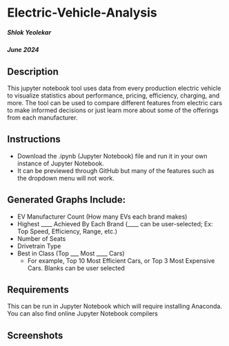 # Electric-Vehicle-Analysis
##### Shlok Yeolekar
##### June 2024

## Description
This jupyter notebook tool uses data from every production electric vehicle to visualize statistics about performance, pricing, efficiency, charging, and more. The tool can be used to compare different features from electric cars to make informed decisions or just learn more about some of the offerings from each manufacturer. 


## Instructions
- Download the .ipynb (Jupyter Notebook) file and run it in your own instance of Jupyter Notebook.
- It can be previewed through GitHub but many of the features such as the dropdown menu will not work. 

## Generated Graphs Include: 
- EV Manufacturer Count (How many EVs each brand makes)
- Highest ____ Achieved By Each Brand (____ can be user-selected; Ex: Top Speed, Efficiency, Range, etc.)
- Number of Seats
- Drivetrain Type
- Best in Class (Top ___ Most ____ Cars)
  - For example, Top 10 Most Efficient Cars, or Top 3 Most Expensive Cars. Blanks can be user selected

## Requirements
This can be run in Jupyter Notebook which will require installing Anaconda. You can also find online Jupyter Notebook compilers

## Screenshots
